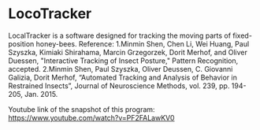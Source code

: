 # LocoTracker
LocalTracker is a software designed for tracking the moving parts of fixed-position honey-bees.
Reference: 
1.Minmin Shen, Chen Li, Wei Huang, Paul Szyszka, Kimiaki Shirahama, Marcin Grzegorzek, Dorit Merhof, and Oliver Duessen, "Interactive Tracking of Insect Posture," Pattern Recognition, accepted.
2.Minmin Shen, Paul Szyszka, Oliver Deussen, C. Giovanni Galizia, Dorit Merhof, “Automated Tracking and Analysis of Behavior in Restrained Insects”, Journal of Neuroscience Methods, vol. 239, pp. 194-205, Jan. 2015.

Youtube link of the snapshot of this program:
https://www.youtube.com/watch?v=PF2FALawKV0
